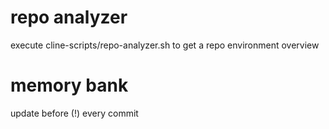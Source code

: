 # repo analyzer
execute cline-scripts/repo-analyzer.sh to get a repo environment overview

# memory bank
update before (!) every commit